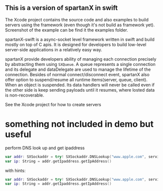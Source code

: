 ## This is a version of spartanX in swift

The Xcode project contains the source code and also examples to build servers using the framework (even though it's not build as framework yet). Screenshot of the example can be find it the examples folder.

spartanX-swift is a async-socket level framework written in swift and build mostly on top of C apis. It is designed for developers to build low-level server-side applications in a relatively easy way.

spartanX provide developers ability of managing each connection precisely by abstracting them using `SXQueue`. A queue represents a single connection and its delegate and dataDelegate are used to manage the lifetime of the connection. Besides of normal connect/disconnect event, spartanX also offer option to suspend/resume all runtime items(server, queue, client). When an object is suspended. Its data handlers will never be called even if the other side is keep sending payloads until it resumes, where losted data is non-recoverable.

See the Xcode project for how to create servers

# something not included in demo but useful

perform DNS look up and get ipaddress

```Swift
var addr: SXSockaddr = try! SXSockaddr.DNSLookup("www.apple.com", service: "http")!
var ip: String = addr.getIpaddress.getIpAddress()
```

with hints:

```Swift
var addr: SXSockaddr = try! SXSockaddr.DNSLookup("www.apple.com", service: "http", hints: [DNSLookupHint.Family(AF_INET), DNSLookupHint.SockType(SOCK_STREAM)]))!
var ip: String = addr.getIpaddress.getIpAddress()
```
